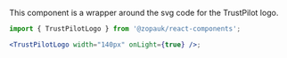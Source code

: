 This component is a wrapper around the svg code for the TrustPilot logo.

```jsx
import { TrustPilotLogo } from '@zopauk/react-components';

<TrustPilotLogo width="140px" onLight={true} />;
```
